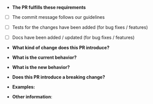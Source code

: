* **The PR fulfills these requirements**
- [ ] The commit message follows our guidelines
- [ ] Tests for the changes have been added (for bug fixes / features)
- [ ] Docs have been added / updated (for bug fixes / features)


* **What kind of change does this PR introduce?** 
<!-- Bug fix, feature, docs update, improvements, etc. -->



* **What is the current behavior?** 
<!-- You can also link to an open issue here. -->



* **What is the new behavior?**
<!-- If this is a feature change. -->



* **Does this PR introduce a breaking change?** 
<!-- What changes might users need to make in their application due to this PR? -->


* **Examples:**
<!-- If you have any visual examples, e.g. screenshots, screenrecording, mockups, etc. please attach them under this section. -->



* **Other information**: